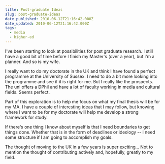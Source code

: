 ```yaml
---
title: Post-graduate Ideas
slug: post-graduate-ideas
date_published: 2010-06-12T21:16:42.000Z
date_updated: 2010-06-12T21:16:42.000Z
tags:
  - media
  - higher-ed
---
```


I've been starting to look at possibilities for post graduate research. I still have a good bit of time before I finish my Master's (over a year), but I'm a planner. And so is my wife.

I really want to do my doctorate in the UK and think I have found a perfect programme at the University of Sussex. I need to do a bit more looking into the programme and see if it is right for me. But I really like the prospects. The uni offers a DPhil and have a lot of faculty working in media and cultural fields. Seems perfect.

Part of this exploration is to help me focus on what my final thesis will be for my MA. I have a couple of interesting ideas that I may follow, but knowing where I want to be for my doctorate will help me develop a strong framework for study.

If there's one thing I know about myself is that I need boundaries to get things done. Whether that is in the form of deadlines or ideology -- I need some structure if I am going to accomplish my goals.

The thought of moving to the UK in a few years is super exciting... Not to mention the thought of contributing actively and, hopefully, greatly to my field.
